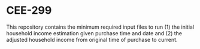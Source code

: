 # CEE-299

This repository contains the minimum required input files to run (1) the initial household income estimation given purchase time and date and (2) the adjusted household income from original time of purchase to current.

